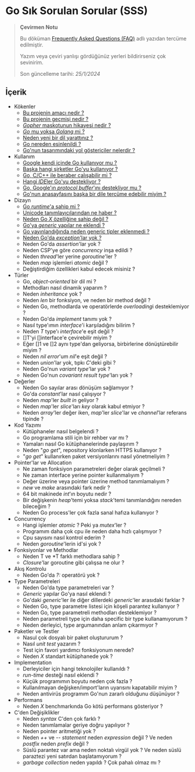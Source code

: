 # Go Sık Sorulan Sorular (SSS)

> **Çevirmen Notu**
>
> Bu döküman [Frequently Asked Questions (FAQ)](https://go.dev/doc/faq) adlı yazıdan tercüme edilmiştir.
>
> Yazım veya çeviri yanlışı gördüğünüz yerleri bildirirseniz çok sevinirim.
>
> Son güncelleme tarihi: *25/1/2024*


## İçerik

* Kökenler
    * [Bu projenin amacı nedir ?](origins/what-is-the-purpose-of-the-project.md)
    * [Bu projenin geçmişi nedir ?](origins/what-is-the-history-of-the-project.md)
    * [*Gopher* maskotunun hikayesi nedir ?](origins/what-is-the-origin-of-the-gopher-mascot.md)
    * [*Go* mu yoksa *Golang* mi ?](origins/is-the-language-called-go-or-golang.md)
    * [Neden yeni bir dil yarattınız ?](origins/why-did-you-create-a-new-language.md)
    * [Go nereden esinlenildi ?](origins/what-are-go-ancestors.md)
    * [Go'nun tasarımındaki yol göstericiler nelerdir ?](origins/what-are-the-guiding-principles-in-the-design.md)
* Kullanım
    * [Google kendi içinde Go kullanıyor mu ?](usage/is-google-using-go-internally.md)
    * [Başka hangi şirketler Go'yu kullanıyor ?](usage/what-other-companies-use-go.md)
    * [Go, C/C++ ile beraber çalışabilir mi ?](usage/do-go-programs-link-with-c-cpp-programs.md)
    * [Hangi *IDE*ler Go'yu destekliyor ?](usage/what-ides-does-go-support.md)
    * [Go, Google'ın *protocol buffer*'ını destekliyor mu ?](usage/does-go-support-googles-protocol-buffers.md)
    * [Go'nun anasayfasını başka bir dile tercüme edebilir miyim ?](usage/can-i-translate-the-go-home-page-into-another-language.md)
* Dizayn
    * [Go *runtime*'a sahip mi ?](design/does-go-have-a-runtime.md)
    * [Unicode tanımlayıcılarından ne haber ?](design/whats-up-with-unicode-identifiers.md)
    * [Neden Go *X* özelliğine sahip değil ?](design/why-does-go-not-have-feature-x.md)
    * [Go'ya *generic* yapılar ne eklendi ? ](design/when-did-go-get-generic-types.md)
    * [Go yayınlandığında neden generic tipler eklenmedi ?](design/why-was-go-initially-released-without-generic-types.md)
    * [Neden Go'da *exception*'lar yok ?](design/why-does-go-not-have-exceptions.md)
    * Neden Go'da *assertion*'lar yok ?
    * Neden CSP'ye göre *concurrency* inşa edildi ?
    * Neden *thread*'ler yerine *goroutine*'ler ?
    * Neden *map* işlemleri *atomic* değil ?
    * Değiştirdiğim özellikleri kabul edecek misiniz ?
* Türler
    * Go, *object-oriented* bir dil mi ?
    * Methodları nasıl dinamik yaparım ?
    * Neden *inheritance* yok ?
    * Neden *len* bir fonksiyon, ve neden bir method değil ?
    * Neden Go, methodlarda ve operatörlerde *overloading*i desteklemiyor ?
    * Neden Go'da *implement* tanımı yok ?
    * Nasıl type'ımın *interface*'i karşıladığını bilirim ?
    * Neden *T* type'ı *interface*'e eşit değil ?
    * []T'yi []interface'e çevirebilir miyim ?
    * Eğer []1 ve []2 aynı type'dan geliyorsa, birbirlerine dönüştürebilir miyim ?
    * Neden *nil error*'um *nil*'e eşit değil ?
    * Neden *union*'lar yok, tıpkı *C*'deki gibi ?
    * Neden Go'nun *variant type*'lar yok ?
    * Neden Go'nun *covariant result type*'ları yok ?
* Değerler
    * Neden Go sayılar arası dönüşüm sağlamıyor ?
    * Go'da *constant*'lar nasıl çalışıyor ?
    * Neden *map*'ler *built in* geliyor ?
    * Neden *map*'ler *slice*'ları *key* olarak kabul etmiyor ?
    * Neden *array*'ler değer iken, *map*'ler *slice*'lar ve *channel*'lar referans tipinde ?
* Kod Yazımı
    * Kütüphaneler nasıl belgelendi ?
    * Go programlama stili için bir rehber var mı ?
    * Yamaları nasıl Go kütüphanelerinde paylaşırım ?
    * Neden "*go get*", repository klonlarken HTTPS kullanıyor ?
    * "*go get*" kullanırken paket versiyonlarını nasıl yönetmeliyim ?
* Pointer'lar ve Allocation
    * Ne zaman fonksiyon parametreleri değer olarak geçilmeli ?
    * Ne zaman interface yerine pointer kullanmalıyım ?
    * Değer üzerine veya pointer üzerine method tanımlamalıyım ?
    * *new* ve *make* arasındaki fark nedir ?
    * 64 bit makinede *int*'ın boyutu nedir ?
    * Bir değişkenin *heap*'temi yoksa *stack*'temi tanımlandığını nereden bileceğim ?
    * Neden Go process'ler çok fazla sanal hafıza kullanıyor ?
* Concurrency
    * Hangi işlemler *atomic* ? Peki ya *mutex*'ler ?
    * Programım daha çok cpu ile neden daha hızlı çalışmıyor ?
    * Cpu sayısını nasıl kontrol ederim ?
    * Neden *goroutine*'lerin id'si yok ?
* Fonksiyonlar ve Methodlar
    * Neden T ve *T farklı methodlara sahip ?
    * *Closure*'lar goroutine gibi çalışsa ne olur ?
* Akış Kontrolu
    * Neden Go'da *?:* operatörü yok ?
* Type Parametreleri
    * Neden Go'da type parametreleri var ?
    * *Generic* yapılar Go'ya nasıl eklendi ?
    * Go'daki *generic*'ler ile diğer dillerdeki *generic*'ler arasıdaki farklar ?
    * Neden Go, type parametre listesi için köşeli parantez kullanıyor ?
    * Neden Go, type parametreli methodları desteklemiyor ?
    * Neden parametreli type için daha specific bir type kullanamıyorum ?
    * Neden derleyici, type argumanından anlam çıkarmıyor ?
* Paketler ve Testler
    * Nasul çok dosyalı bir paket oluştururum ?
    * Nasıl *unit test* yazarım ?
    * Test için favori yardımcı fonksiyonum nerede?
    * Neden *X* standart kütüphanede yok ?
* Implementation
    * Derleyiciler için hangi teknolojiler kullanıldı ?
    * *run-time* desteği nasıl eklendi ?
    * Küçük programımın boyutu neden çok fazla ?
    * Kullanılmayan değişken/import'ların uyarısını kapatabilir miyim ?
    * Neden antivirüs programım Go'nun zararlı olduğunu düşünüyor ?
* Performans
    * Neden *X* benchmarkında Go kötü performans gösteriyor ?
* C'den Değişiklikler
    * Neden *syntax* C'den çok farklı ?
    * Neden tanımlamalar geriye doğru yapılıyor ?
    * Neden pointer aritmetiği yok ?
    * Neden *++* ve *--* *statement* neden *expression* değil ? Ve neden *postfix* neden *prefix* değil ?
    * Süslü parantez var ama neden noktalı virgül yok ? Ve neden süslü paraztezi yeni satırdan başlatamıyorum ?
    * *garbage collection* neden yapıldı ? Çok pahalı olmaz mı ?
